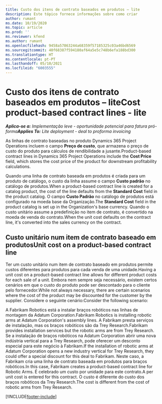 ```yaml
---
title: Custo dos itens de contrato baseados em produtos – lite
description: Este tópico fornece informações sobre como criar
author: rumant
ms.date: 10/19/2020
ms.topic: article
ms.prod: ''
ms.reviewer: kfend
ms.author: rumant
ms.openlocfilehash: 9458a57863244a68359f57185325c03a46bd6569
ms.sourcegitcommit: 40f68387f594180af64a5e5c748b6efa188bd300
ms.translationtype: HT
ms.contentlocale: pt-PT
ms.lasthandoff: 05/10/2021
ms.locfileid: "6003555"
---
```

# <a name="cost-product-based-contract-lines---lite"></a><span data-ttu-id="d970d-103">Custo dos itens de contrato baseados em produtos – lite</span><span class="sxs-lookup"><span data-stu-id="d970d-103">Cost product-based contract lines - lite</span></span>

<span data-ttu-id="d970d-104">_**Aplica-se a:** Implementação leve - oportunidade potencial para fatura pró-forma_</span><span class="sxs-lookup"><span data-stu-id="d970d-104">_**Applies To:** Lite deployment - deal to proforma invoicing_</span></span>


<span data-ttu-id="d970d-105">As linhas de contrato baseadas no produto Dynamics 365 Project Operations incluem o campo **Preço de custo**, que armazena o preço de custo do produto para cálculos de rendibilidade a jusante.</span><span class="sxs-lookup"><span data-stu-id="d970d-105">Product-based contract lines in Dynamics 365 Project Operations include the **Cost Price** field, which stores the cost price of the product for downstream profitability calculations.</span></span>

<span data-ttu-id="d970d-106">Quando uma linha de contrato baseada em produtos é criada para um produto de catálogo, o custo da linha assume o campo **Custo padrão** no catálogo de produtos.</span><span class="sxs-lookup"><span data-stu-id="d970d-106">When a product-based contract line is created for a catalog product, the cost of the line defaults from the **Standard Cost** field in the product catalog.</span></span> <span data-ttu-id="d970d-107">O campo **Custo Padrão** no catálogo de produtos está configurado na moeda base da Organização.</span><span class="sxs-lookup"><span data-stu-id="d970d-107">The **Standard Cost** field in the product catalog is set up in the Organization's base currency.</span></span> <span data-ttu-id="d970d-108">Quando o custo unitário assume a predefinição no item de contrato, é convertido na moeda de venda do contrato.</span><span class="sxs-lookup"><span data-stu-id="d970d-108">When the unit cost defaults on the contract line, it's converted into the sales currency on the contract.</span></span>

## <a name="unit-cost-on-a-product-based-contract-line"></a><span data-ttu-id="d970d-109">Custo unitário num item de contrato baseado em produtos</span><span class="sxs-lookup"><span data-stu-id="d970d-109">Unit cost on a product-based contract line</span></span>

<span data-ttu-id="d970d-110">Ter um custo unitário num item de contrato baseado em produtos permite custos diferentes para produtos para cada venda de uma unidade.</span><span class="sxs-lookup"><span data-stu-id="d970d-110">Having a unit cost on a product-based contract line allows for different product costs for each sale of a unit.</span></span> <span data-ttu-id="d970d-111">Embora nem sempre seja necessário, existem certos cenários em que o custo do produto pode ser descontado para o cliente pelo fornecedor.</span><span class="sxs-lookup"><span data-stu-id="d970d-111">While not always necessary, there are certain scenarios where the cost of the product may be discounted for the customer by the supplier.</span></span> <span data-ttu-id="d970d-112">Considere o seguinte cenário:</span><span class="sxs-lookup"><span data-stu-id="d970d-112">Consider the following scenario:</span></span>

<span data-ttu-id="d970d-113">A Fabrikam Robotics está a instalar braços robóticos nas linhas de montagem da Adatum Corporation.</span><span class="sxs-lookup"><span data-stu-id="d970d-113">Fabrikam Robotics is installing robotic arms at Adatum Corporation's assembly lines.</span></span> <span data-ttu-id="d970d-114">A Fabrikam presta serviços de instalação, mas os braços robóticos são da Trey Research.</span><span class="sxs-lookup"><span data-stu-id="d970d-114">Fabrikam provides installation services but the robotic arms are from Trey Research.</span></span> <span data-ttu-id="d970d-115">Se a instalação de braços robóticos na Adatum Corporation abrir uma nova indústria vertical para a Trey Research, pode oferecer um desconto especial para este negócio à Fabrikam.</span><span class="sxs-lookup"><span data-stu-id="d970d-115">If the installation of robotic arms at Adatum Corporation opens a new industry vertical for Trey Research, they could offer a special discount for this deal to Fabrikam.</span></span> <span data-ttu-id="d970d-116">Neste caso, a Fabrikam cria uma linha de contrato baseada em produtos para braços robóticos.</span><span class="sxs-lookup"><span data-stu-id="d970d-116">In this case, Fabrikam creates a product-based contract line for Robotic Arms.</span></span> <span data-ttu-id="d970d-117">É celebrado um custo por unidade para este contrato.</span><span class="sxs-lookup"><span data-stu-id="d970d-117">A per unit cost is entered for this contract.</span></span> <span data-ttu-id="d970d-118">O custo é diferente do custo dos braços robóticos da Trey Research.</span><span class="sxs-lookup"><span data-stu-id="d970d-118">The cost is different from the cost of robotic arms from Trey Research.</span></span>


[!INCLUDE[footer-include](../../includes/footer-banner.md)]